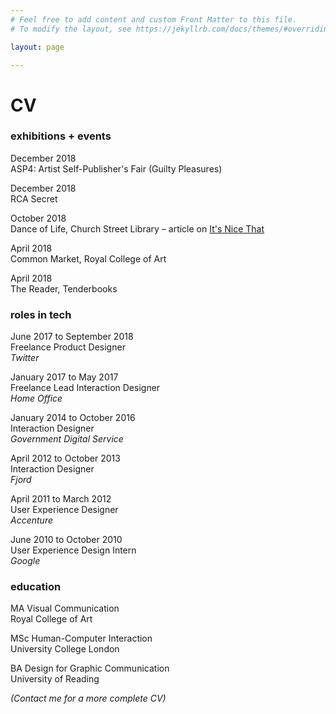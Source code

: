 ```yaml
---
# Feel free to add content and custom Front Matter to this file.
# To modify the layout, see https://jekyllrb.com/docs/themes/#overriding-theme-defaults

layout: page

---
```

# CV

### exhibitions + events

December 2018  
ASP4: Artist Self-Publisher's Fair (Guilty Pleasures)

December 2018  
RCA Secret

October 2018  
Dance of Life, Church Street Library – article on [It's Nice That](https://www.itsnicethat.com/articles/dance-of-life-royal-college-of-art-london-print-studio-publication-221018)

April 2018  
Common Market, Royal College of Art

April 2018  
The Reader, Tenderbooks




### roles in tech

June 2017 to September 2018  
Freelance Product Designer  
*Twitter*

January 2017 to May 2017  
Freelance Lead Interaction Designer  
*Home Office*

January 2014 to October 2016   
Interaction Designer  
*Government Digital Service*

April 2012 to October 2013  
Interaction Designer  
*Fjord*

April 2011 to March 2012   
User Experience Designer  
*Accenture*

June 2010 to October 2010  
User Experience Design Intern  
*Google*

### education

MA Visual Communication  
Royal College of Art

MSc Human-Computer Interaction  
University College London

BA Design for Graphic Communication  
University of Reading


*(Contact me for a more complete CV)*
